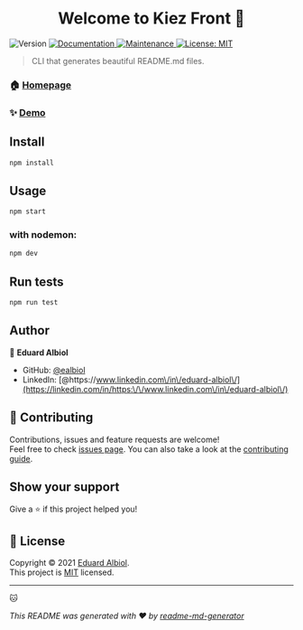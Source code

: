 <h1 align="center">Welcome to Kiez Front 👋</h1>
<p>
  <img alt="Version" src="https://img.shields.io/badge/version-1.0.0-blue.svg?cacheSeconds=2592000" />
  <a href="https://github.com/kefranabg/readme-md-generator#readme" target="_blank">
    <img alt="Documentation" src="https://img.shields.io/badge/documentation-yes-brightgreen.svg" />
  </a>
  <a href="https://github.com/kefranabg/readme-md-generator/graphs/commit-activity" target="_blank">
    <img alt="Maintenance" src="https://img.shields.io/badge/Maintained%3F-yes-green.svg" />
  </a>
  <a href="https://github.com/kefranabg/readme-md-generator/blob/master/LICENSE" target="_blank">
    <img alt="License: MIT" src="https://img.shields.io/github/license/ealbiol/Kiez Front" />
  </a>
</p>

> CLI that generates beautiful README.md files.

### 🏠 [Homepage](https://github.com/ealbiol/kiezfront)

### ✨ [Demo](https://kiezberlin.herokuapp.com)

## Install

```sh
npm install
```

## Usage

```sh
npm start 
```

### with nodemon:
```sh
npm dev 
```

## Run tests

```sh
npm run test
```

## Author

👤 **Eduard Albiol**

* GitHub: [@ealbiol](https://github.com/ealbiol)
* LinkedIn: [@https:\/\/www.linkedin.com\/in\/eduard-albiol\/](https://linkedin.com/in/https:\/\/www.linkedin.com\/in\/eduard-albiol\/)

## 🤝 Contributing

Contributions, issues and feature requests are welcome!<br />Feel free to check [issues page](https://github.com/kefranabg/readme-md-generator/issues). You can also take a look at the [contributing guide](https://github.com/kefranabg/readme-md-generator/blob/master/CONTRIBUTING.md).

## Show your support

Give a ⭐️ if this project helped you!

## 📝 License

Copyright © 2021 [Eduard Albiol](https://github.com/ealbiol).<br />
This project is [MIT](https://github.com/kefranabg/readme-md-generator/blob/master/LICENSE) licensed.

***

:cat:

_This README was generated with ❤️ by [readme-md-generator](https://github.com/kefranabg/readme-md-generator)_